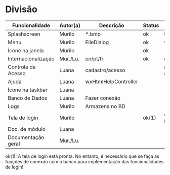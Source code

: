﻿Divisão
=======

| Funcionalidade      | Autor(a) | Descrição            | Status | Extras           |
|---------------------|----------|----------------------|--------|------------------|
| Splashscreen        | Murilo   | *.bmp                | ok     | tempo            |
| Menu                | Murilo   | FileDialog           | ok     | wxFontDialog     |
| Ícone na janela     |	Murilo   |                      | ok     |                  |
| Internacionalização | Mur./Lu. | en/pt/fr             | ok     | es               |
| Controle de Acesso  | Luana    | cadastro/acesso      |        | níveis de acesso |
| Ajuda               | Luana    | wxHtmlHelpController |        |                  |
| Ícone na taskbar    | Luana    |                      |        |                  |
| Banco de Dados      | Luana    | Fazer conexão        |        |                  |
| Logs                | Murilo   | Armazena no BD       |        |                  |
| Tela de login       | Murilo   |                      | ok(1)  | escolher idioma  |
| Doc. de módulo      | Luana    |                      |        |                  |
| Documentação geral  | Mur./Lu. |                      |        |                  |

ok(1): A tela de login está pronta. No entanto, é necessário que se faça as funções de conexão com o banco para implementação das funcionalidades de login!